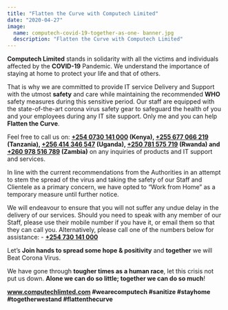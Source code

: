 ```yaml
---
title: "Flatten the Curve with Computech Limited"
date: "2020-04-27"
image:
  name: computech-covid-19-together-as-one- banner.jpg
  description: "Flatten the Curve with Computech Limited"
---
```


__Computech Limited__ stands in solidarity with all the victims and individuals affected by the __COVID-19__ Pandemic. We understand the importance of staying at home to protect your life and that of others.

That is why we are committed to provide IT service Delivery and Support with the utmost __safety__ and care while maintaining the recommended __WHO__ safety measures during this sensitive period. Our staff are equipped with the state-of-the-art corona virus safety gear to safeguard the health of you and your employees during any IT site support. Only me and you can help __Flatten the Curve__.

Feel free to call us on: __[+254 0730 141 000](tel:+2540730141000) (Kenya), [+255 677 066 219](tel:+255677066219) (Tanzania), [+256 414 346 547](tel:+256414346547) (Uganda), [+250 781 575 719](tel:+250781575719) (Rwanda) and [+260 978 516 789](tel:+260978516789) (Zambia)__ on any inquiries of products and IT support and services.

In line with the current recommendations from the Authorities in an attempt to stem the spread of the virus and taking the safety of our Staff and Clientele as a primary concern, we have opted to “Work from Home” as a temporary measure until further notice.

We will endeavour to ensure that you will not suffer any undue delay in the delivery of our services. Should you need to speak with any member of our Staff, please use their mobile number if you have it, or email them so that they can call you. Alternatively, please call one of the numbers below for assistance: - __[+254 730 141 000](tel:+254730141000)__

Let’s __Join hands to spread some hope & positivity__ and __together__ we will Beat Corona Virus.

We have gone through __tougher times as a human race__, let this crisis not put us down. __Alone we can do so little; together we can do so much__!

__www.computechlimted.com
#wearecomputech #sanitize #stayhome #togetherwestand #flattenthecurve__
